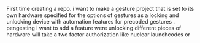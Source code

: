 First time creating a repo. i want to make a gesture project that is set to its own hardware specified for the options of gestures as a locking and unlocking device with automation features for precoded gestures . pengesting
i want to add a feature were unlocking different pieces of hardware will take a two factor authorization like nuclear launchcodes or 
